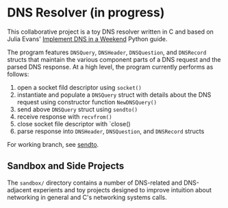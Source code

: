 # DNS Resolver (in progress)

This collaborative project is a toy DNS resolver written in C and based on Julia Evans' [Implement DNS in a Weekend](https://implement-dns.wizardzines.com/) Python guide.

The program features `DNSQuery`, `DNSHeader`, `DNSQuestion`, and `DNSRecord` structs that maintain the various component parts of a DNS request and the parsed DNS response. At a high level, the program currently performs as follows:
1. open a socket fild descriptor using `socket()`
1. instantiate and populate a `DNSQuery` struct with details about the DNS request using constructor function `NewDNSQuery()`
1. send above `DNSQuery` struct using `sendto()`
1. receive response with `recvfrom()`
1. close socket file descriptor with `close()
1. parse response into `DNSHeader`, `DNSQuestion`, and `DNSRecord` structs

For working branch, see [sendto](https://github.com/zrottman/dns_c/tree/sendto).

## Sandbox and Side Projects

The `sandbox/` directory contains a number of DNS-related and DNS-adjacent experients and toy projects designed to improve intuition about networking in general and C's networking systems calls.
